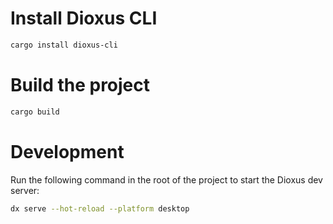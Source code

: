 # Install Dioxus CLI

```bash
cargo install dioxus-cli
```

# Build the project

```bash
cargo build
```

# Development

Run the following command in the root of the project to start the Dioxus dev server:

```bash
dx serve --hot-reload --platform desktop
```